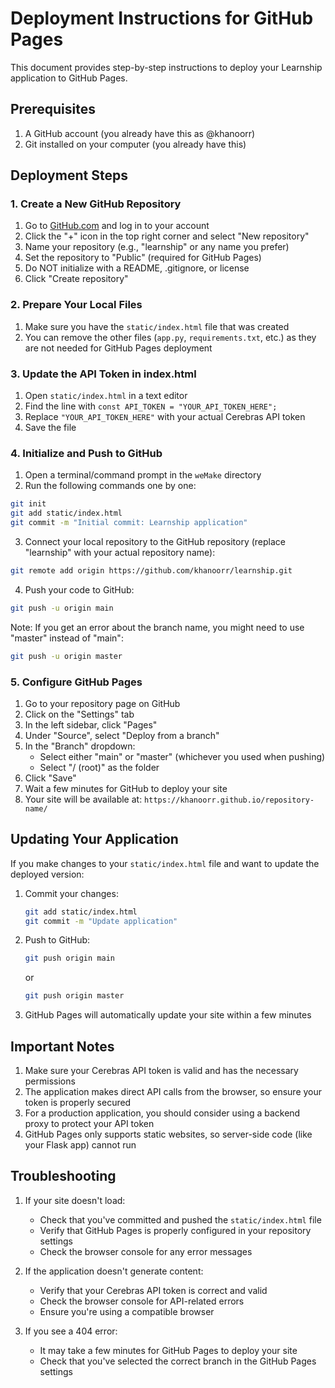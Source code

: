 # Deployment Instructions for GitHub Pages

This document provides step-by-step instructions to deploy your Learnship application to GitHub Pages.

## Prerequisites

1. A GitHub account (you already have this as @khanoorr)
2. Git installed on your computer (you already have this)

## Deployment Steps

### 1. Create a New GitHub Repository

1. Go to [GitHub.com](https://github.com) and log in to your account
2. Click the "+" icon in the top right corner and select "New repository"
3. Name your repository (e.g., "learnship" or any name you prefer)
4. Set the repository to "Public" (required for GitHub Pages)
5. Do NOT initialize with a README, .gitignore, or license
6. Click "Create repository"

### 2. Prepare Your Local Files

1. Make sure you have the `static/index.html` file that was created
2. You can remove the other files (`app.py`, `requirements.txt`, etc.) as they are not needed for GitHub Pages deployment

### 3. Update the API Token in index.html

1. Open `static/index.html` in a text editor
2. Find the line with `const API_TOKEN = "YOUR_API_TOKEN_HERE";`
3. Replace `"YOUR_API_TOKEN_HERE"` with your actual Cerebras API token
4. Save the file

### 4. Initialize and Push to GitHub

1. Open a terminal/command prompt in the `weMake` directory
2. Run the following commands one by one:

```bash
git init
git add static/index.html
git commit -m "Initial commit: Learnship application"
```

3. Connect your local repository to the GitHub repository (replace "learnship" with your actual repository name):

```bash
git remote add origin https://github.com/khanoorr/learnship.git
```

4. Push your code to GitHub:

```bash
git push -u origin main
```

Note: If you get an error about the branch name, you might need to use "master" instead of "main":

```bash
git push -u origin master
```

### 5. Configure GitHub Pages

1. Go to your repository page on GitHub
2. Click on the "Settings" tab
3. In the left sidebar, click "Pages"
4. Under "Source", select "Deploy from a branch"
5. In the "Branch" dropdown:
   - Select either "main" or "master" (whichever you used when pushing)
   - Select "/ (root)" as the folder
6. Click "Save"
7. Wait a few minutes for GitHub to deploy your site
8. Your site will be available at: `https://khanoorr.github.io/repository-name/`

## Updating Your Application

If you make changes to your `static/index.html` file and want to update the deployed version:

1. Commit your changes:
   ```bash
   git add static/index.html
   git commit -m "Update application"
   ```

2. Push to GitHub:
   ```bash
   git push origin main
   ```
   or
   ```bash
   git push origin master
   ```

3. GitHub Pages will automatically update your site within a few minutes

## Important Notes

1. Make sure your Cerebras API token is valid and has the necessary permissions
2. The application makes direct API calls from the browser, so ensure your token is properly secured
3. For a production application, you should consider using a backend proxy to protect your API token
4. GitHub Pages only supports static websites, so server-side code (like your Flask app) cannot run

## Troubleshooting

1. If your site doesn't load:
   - Check that you've committed and pushed the `static/index.html` file
   - Verify that GitHub Pages is properly configured in your repository settings
   - Check the browser console for any error messages

2. If the application doesn't generate content:
   - Verify that your Cerebras API token is correct and valid
   - Check the browser console for API-related errors
   - Ensure you're using a compatible browser

3. If you see a 404 error:
   - It may take a few minutes for GitHub Pages to deploy your site
   - Check that you've selected the correct branch in the GitHub Pages settings
